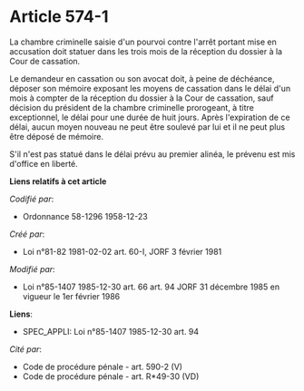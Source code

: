 # Article 574-1

La chambre criminelle saisie d'un pourvoi contre l'arrêt portant mise en accusation doit statuer dans les trois mois de la
réception du dossier à la Cour de cassation. 

Le demandeur en cassation ou son avocat doit, à peine de déchéance, déposer son mémoire exposant les moyens de cassation dans
le délai d'un mois à compter de la réception du dossier à la Cour de cassation, sauf décision du président de la chambre
criminelle prorogeant, à titre exceptionnel, le délai pour une durée de huit jours. Après l'expiration de ce délai, aucun
moyen nouveau ne peut être soulevé par lui et il ne peut plus être déposé de mémoire. 

S'il n'est pas statué dans le délai prévu au premier alinéa, le prévenu est mis d'office en liberté.

**Liens relatifs à cet article**

_Codifié par_:

  - Ordonnance 58-1296 1958-12-23

_Créé par_:

  - Loi n°81-82 1981-02-02 art. 60-I, JORF 3 février 1981

_Modifié par_:

  - Loi n°85-1407 1985-12-30 art. 66 art. 94 JORF 31 décembre 1985 en vigueur le 1er février 1986

**Liens**:

  - SPEC_APPLI: Loi n°85-1407 1985-12-30 art. 94

_Cité par_:

  - Code de procédure pénale - art. 590-2 (V)
  - Code de procédure pénale - art. R*49-30 (VD)
